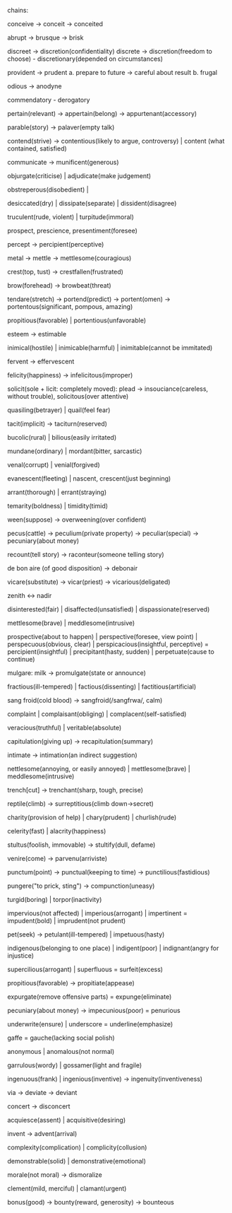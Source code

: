 chains:

conceive -> conceit -> conceited

abrupt -> brusque -> brisk

discreet -> discretion(confidentiality)
discrete -> discretion(freedom to choose) - discretionary(depended on circumstances)

provident -> prudent
a. prepare to future -> careful about result
b. frugal

odious -> anodyne

commendatory - derogatory

pertain(relevant) -> appertain(belong) -> appurtenant(accessory)

parable(story) -> palaver(empty talk)

contend(strive) -> contentious(likely to argue, controversy) | content (what contained, satisfied)

communicate -> munificent(generous)

objurgate(criticise) | adjudicate(make judgement)

obstreperous(disobedient) |

desiccated(dry) | dissipate(separate) | dissident(disagree)

truculent(rude, violent) | turpitude(immoral)

prospect, prescience, presentiment(foresee)

percept -> percipient(perceptive)

metal -> mettle -> mettlesome(couragious)

crest(top, tust) -> crestfallen(frustrated)

brow(forehead) -> browbeat(threat)

tendare(stretch) -> portend(predict) -> portent(omen) -> portentous(significant, pompous, amazing)

propitious(favorable) | portentious(unfavorable)

esteem -> estimable

inimical(hostile) | inimicable(harmful) | inimitable(cannot be immitated)

fervent -> effervescent

felicity(happiness) -> infelicitous(improper)

solicit(sole + licit: completely moved): plead -> insouciance(careless, without trouble), solicitous(over attentive)

quasiling(betrayer) | quail(feel fear)

tacit(implicit) -> taciturn(reserved)

bucolic(rural) | bilious(easily irritated)

mundane(ordinary) | mordant(bitter, sarcastic)

venal(corrupt) | venial(forgived)

evanescent(fleeting) | nascent, crescent(just beginning)

arrant(thorough) | errant(straying)

temarity(boldness) | timidity(timid)

ween(suppose) -> overweening(over confident)

pecus(cattle) -> peculium(private property) -> peculiar(special) -> pecuniary(about money)

recount(tell story) -> raconteur(someone telling story)

de bon aire (of good disposition) -> debonair

vicare(substitute) -> vicar(priest) -> vicarious(deligated)

zenith <-> nadir

disinterested(fair) | disaffected(unsatisfied) | dispassionate(reserved)

mettlesome(brave) | meddlesome(intrusive)

prospective(about to happen) | perspective(foresee, view point) | perspecuous(obvious, clear) | perspicacious(insightful, perceptive) = percipient(insightful) | precipitant(hasty, sudden) | perpetuate(cause to continue)

mulgare: milk -> promulgate(state or announce)

fractious(ill-tempered) | factious(dissenting) | factitious(artificial)

sang froid(cold blood) -> sangfroid(/sangfrwa/, calm)

complaint | complaisant(obliging) | complacent(self-satisfied)

veracious(truthful) | veritable(absolute)

capitulation(giving up) -> recapitulation(summary)

intimate -> intimation(an indirect suggestion)

nettlesome(annoying, or easily annoyed) | mettlesome(brave) | meddlesome(intrusive)

trench[cut] -> trenchant(sharp, tough, precise)

reptile(climb) -> surreptitious(climb down->secret)

charity(provision of help) | chary(prudent) | churlish(rude)

celerity(fast) | alacrity(happiness)

stultus(foolish, immovable) -> stultify(dull, defame)

venire(come) -> parvenu(arriviste)

punctum(point) -> punctual(keeping to time) -> punctilious(fastidious)

pungere("to prick, sting") -> compunction(uneasy)

turgid(boring) | torpor(inactivity)

impervious(not affected) | imperious(arrogant) | impertinent = impudent(bold) | imprudent(not prudent)

pet(seek) -> petulant(ill-tempered) | impetuous(hasty)

indigenous(belonging to one place) | indigent(poor) | indignant(angry for injustice)

supercilious(arrogant) | superfluous = surfeit(excess)

propitious(favorable) -> propitiate(appease)

expurgate(remove offensive parts) = expunge(eliminate)

pecuniary(about money) -> impecunious(poor) = penurious

underwrite(ensure) | underscore = underline(emphasize)

gaffe = gauche(lacking social polish)

anonymous | anomalous(not normal)

garrulous(wordy) | gossamer(light and fragile)

ingenuous(frank) | ingenious(inventive) -> ingenuity(inventiveness)

via -> deviate -> deviant

concert -> disconcert

acquiesce(assent) | acquisitive(desiring)

invent -> advent(arrival)

complexity(complication) | complicity(collusion)

demonstrable(solid) | demonstrative(emotional)

morale(not moral) -> dismoralize

clement(mild, merciful) | clamant(urgent)

bonus(good) -> bounty(reward, generosity) -> bounteous
